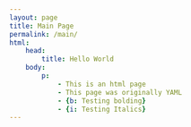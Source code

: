 ```yaml
---
layout: page
title: Main Page
permalink: /main/
html:
    head:
        title: Hello World
    body:
        p:
            - This is an html page
            - This page was originally YAML
            - {b: Testing bolding}
            - {i: Testing Italics}
---
```

